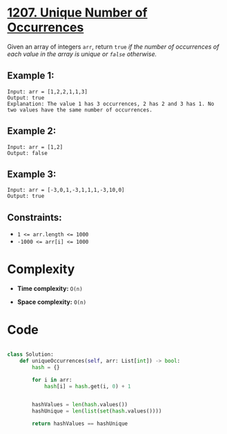 # [1207. Unique Number of Occurrences](https://leetcode.com/problems/find-words-containing-character/description/)

Given an array of integers `arr`, return `true` _if the number of occurrences of each value in the array is unique or `false` otherwise._

## Example 1:

```
Input: arr = [1,2,2,1,1,3]
Output: true
Explanation: The value 1 has 3 occurrences, 2 has 2 and 3 has 1. No two values have the same number of occurrences.
```

## Example 2:

```
Input: arr = [1,2]
Output: false
```

## Example 3:

```
Input: arr = [-3,0,1,-3,1,1,1,-3,10,0]
Output: true
```

## Constraints:

- `1 <= arr.length <= 1000`
- `-1000 <= arr[i] <= 1000`

# Complexity

- **Time complexity:**
  `O(n)`

- **Space complexity:**
  `O(n)`

# Code

```python

class Solution:
    def uniqueOccurrences(self, arr: List[int]) -> bool:
        hash = {}

        for i in arr:
            hash[i] = hash.get(i, 0) + 1


        hashValues = len(hash.values())
        hashUnique = len(list(set(hash.values())))

        return hashValues == hashUnique

```
